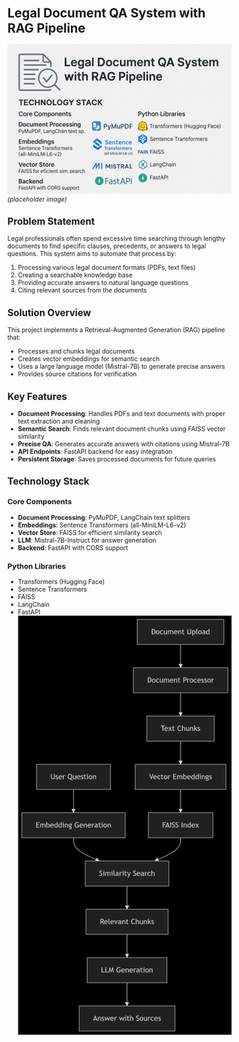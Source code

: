 # Legal Document QA System with RAG Pipeline

![Legal Document Analysis](Banner.png) *(placeholder image)*

## Problem Statement

Legal professionals often spend excessive time searching through lengthy documents to find specific clauses, precedents, or answers to legal questions. This system aims to automate that process by:

1. Processing various legal document formats (PDFs, text files)
2. Creating a searchable knowledge base
3. Providing accurate answers to natural language questions
4. Citing relevant sources from the documents

## Solution Overview

This project implements a Retrieval-Augmented Generation (RAG) pipeline that:

- Processes and chunks legal documents
- Creates vector embeddings for semantic search
- Uses a large language model (Mistral-7B) to generate precise answers
- Provides source citations for verification

## Key Features

- **Document Processing**: Handles PDFs and text documents with proper text extraction and cleaning
- **Semantic Search**: Finds relevant document chunks using FAISS vector similarity
- **Precise QA**: Generates accurate answers with citations using Mistral-7B
- **API Endpoints**: FastAPI backend for easy integration
- **Persistent Storage**: Saves processed documents for future queries

## Technology Stack

### Core Components
- **Document Processing**: PyMuPDF, LangChain text splitters
- **Embeddings**: Sentence Transformers (all-MiniLM-L6-v2)
- **Vector Store**: FAISS for efficient similarity search
- **LLM**: Mistral-7B-Instruct for answer generation
- **Backend**: FastAPI with CORS support

### Python Libraries
- Transformers (Hugging Face)
- Sentence Transformers
- FAISS
- LangChain
- FastAPI
![Oroject Structure](Structure.png)
